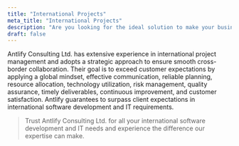 ```yaml
---
title: "International Projects"
meta_title: "International Projects"
description: "Are you looking for the ideal solution to make your business more efficient?"
draft: false
---
```


Antlify Consulting Ltd. has extensive experience in international project management and adopts a strategic approach to ensure smooth cross-border collaboration. Their goal is to exceed customer expectations by applying a global mindset, effective communication, reliable planning, resource allocation, technology utilization, risk management, quality assurance, timely deliverables, continuous improvement, and customer satisfaction. Antlify guarantees to surpass client expectations in international software development and IT requirements.

> Trust Antlify Consulting Ltd. for all your international software development and IT needs and experience the difference our expertise can make.